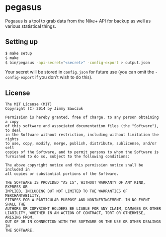 # pegasus

Pegasus is a tool to grab data from the Nike+ API for backup as well as various statistical things.

## Setting up

```bash
$ make setup
$ make
$ bin/pegasus -api-secret="<secret>" -config-export > output.json
```

Your secret will be stored in `config.json` for future use (you can omit the `-config-export` if you don't wish to do this).

## License

	The MIT License (MIT)
	Copyright (C) 2014 by Jimmy Sawczuk

	Permission is hereby granted, free of charge, to any person obtaining a copy
	of this software and associated documentation files (the "Software"), to deal
	in the Software without restriction, including without limitation the rights
	to use, copy, modify, merge, publish, distribute, sublicense, and/or sell
	copies of the Software, and to permit persons to whom the Software is
	furnished to do so, subject to the following conditions:

	The above copyright notice and this permission notice shall be included in
	all copies or substantial portions of the Software.

	THE SOFTWARE IS PROVIDED "AS IS", WITHOUT WARRANTY OF ANY KIND, EXPRESS OR
	IMPLIED, INCLUDING BUT NOT LIMITED TO THE WARRANTIES OF MERCHANTABILITY,
	FITNESS FOR A PARTICULAR PURPOSE AND NONINFRINGEMENT. IN NO EVENT SHALL THE
	AUTHORS OR COPYRIGHT HOLDERS BE LIABLE FOR ANY CLAIM, DAMAGES OR OTHER
	LIABILITY, WHETHER IN AN ACTION OF CONTRACT, TORT OR OTHERWISE, ARISING FROM,
	OUT OF OR IN CONNECTION WITH THE SOFTWARE OR THE USE OR OTHER DEALINGS IN
	THE SOFTWARE.
